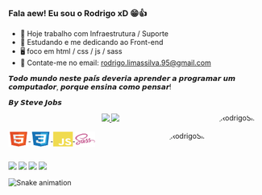 ### Fala aew! Eu sou o Rodrigo xD 😁👍

- 🤖 Hoje trabalho com Infraestrutura / Suporte
- 🧠 Estudando e me dedicando ao Front-end
- 🖥️ foco em html / css / js / sass
- 🤔 Contate-me no email: rodrigo.limassilva.95@gmail.com

𝙏𝙤𝙙𝙤 𝙢𝙪𝙣𝙙𝙤 𝙣𝙚𝙨𝙩𝙚 𝙥𝙖𝙞́𝙨 𝙙𝙚𝙫𝙚𝙧𝙞𝙖 𝙖𝙥𝙧𝙚𝙣𝙙𝙚𝙧 𝙖 𝙥𝙧𝙤𝙜𝙧𝙖𝙢𝙖𝙧 𝙪𝙢 𝙘𝙤𝙢𝙥𝙪𝙩𝙖𝙙𝙤𝙧, 𝙥𝙤𝙧𝙦𝙪𝙚 𝙚𝙣𝙨𝙞𝙣𝙖 𝙘𝙤𝙢𝙤 𝙥𝙚𝙣𝙨𝙖𝙧!

𝘽𝙮 𝙎𝙩𝙚𝙫𝙚 𝙅𝙤𝙗𝙨

<div align="center">
  <a href="https://github.com/RodrigoSilva95">
  <img height="150em" src="https://github-readme-stats.vercel.app/api?username=RodrigoSilva95&show_icons=true&theme=onedark&include_all_commits=true&count_private=true"/>
  <img height="150em" src="https://github-readme-stats.vercel.app/api/top-langs/?username=RodrigoSilva95&layout=compact&langs_count=7&theme=onedark"/>
  <img align="right" alt="RodrigoSilva" height="150" style="border-radius:50px;" src="https://media.giphy.com/avatars/dianapietrzyk/wWrk0vNBjwQp.gif">
</div>
<div style="display: inline_block"><br>
  <img align="center" alt="Rafa-HTML" height="30" width="40" src="https://raw.githubusercontent.com/devicons/devicon/master/icons/html5/html5-original.svg">
  <img align="center" alt="Rafa-CSS" height="30" width="40" src="https://raw.githubusercontent.com/devicons/devicon/master/icons/css3/css3-original.svg">
  <img align="center" alt="Rafa-Js" height="30" width="40" src="https://raw.githubusercontent.com/devicons/devicon/master/icons/javascript/javascript-plain.svg">
  <img align="center" alt="Rafa-CSS" height="30" width="40" src="https://raw.githubusercontent.com/devicons/devicon/master/icons/sass/sass-original.svg">
  <img align="right" alt="RodrigoSilva" height="150" style="border-radius:50px;" src="https://media0.giphy.com/media/SpopD7IQN2gK3qN4jS/giphy.gif">
</div>

##

<div>
    <a href="https://instagram.com/_bagda95" target="_blank"><img src="https://img.shields.io/badge/-Instagram-%23E4405F?style=for-the-badge&logo=instagram&logoColor=white" target="_blank"></a>
   <a href="https://discord.gg/Bagdá#1912" target="_blank"><img src="https://img.shields.io/badge/Discord-7289DA?style=for-the-badge&logo=discord&logoColor=white" 
target="_blank"></a> 
  <a href = "mailto:rodrigo.limassilva.95@gmail.com"><img src="https://img.shields.io/badge/-Gmail-%23333?style=for-the-badge&logo=gmail&logoColor=white" 
target="_blank"></a>
    <a href="https://www.linkedin.com/in/rodrigo-de-lima-santos-silva" target="_blank"><img src="https://img.shields.io/badge/-LinkedIn-%230077B5?style=for-the-badge&logo=linkedin&logoColor=white" target="_blank"></a> 
  
  ![Snake animation](https://github.com/RodrigoSilva95/RodrigoSilva95/blob/output/github-contribution-grid-snake.svg)
  
</div>
